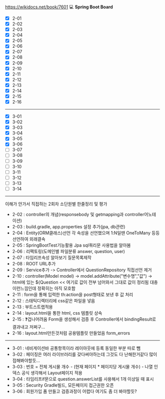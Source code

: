 https://wikidocs.net/book/7601
💻
**Spring Boot Board**

- [x] 2-01
- [x] 2-02
- [x] 2-03
- [x] 2-04
- [x] 2-05
- [x] 2-06
- [x] 2-07
- [x] 2-08
- [x] 2-09
- [x] 2-10
- [x] 2-11
- [x] 2-12
- [x] 2-13
- [x] 2-14
- [x] 2-15
- [x] 2-16
***
- [x] 3-01
- [x] 3-02
- [x] 3-03
- [x] 3-04
- [x] 3-05
- [x] 3-06
- [ ] 3-07
- [ ] 3-08
- [ ] 3-09
- [ ] 3-10
- [ ] 3-11
- [ ] 3-12
- [ ] 3-13
- [ ] 3-14
***
이해가 안가서 직접하는 2회차
소단원별 한줄정리 및 평가
- 2-02 : controller의 개념(responsebody 및 getmapping과 controller어노테이션)
- 2-03 : build.gradle, app.properties 설정 추가(jpa, db관련)
- 2-04 : Entity(ORM클래스)선언 각 속성을 선언했으며 1:N일땐 OneToMany 등등 선언하여 외래결속
- 2-05 : SpringBootTest기능활용 Jpa sql쿼리문 사용법을 알아봄
- 2-06 : 리팩토링(도메인별 파일분류 answer, question, user)
- 2-07 : 타임리프속성 알아보기 질문목록제작
- 2-08 : ROOT URL추가
- 2-09 : Service추가 -> Controller에서 QuestionRepository 직접선언 제거
- 2-10 : controller(Model model) -> model.addAttribute("변수명","값") ->
html에 있는 ${Question << 여기로 값이 전부 넘어와서 그대로 값이 정리됨 대충 이런느낌인데 정확히는 아직 모호함
- 2-11 : form을 통해 입력한 th:action을 post형태로 보낸 후 값 처리
- 2-12 : 스태틱디렉터리에 css같은 파일을 넣음
- 2-13 : 부트스트랩적용
- 2-14 : layout.html을 통한 html, css 템플릿 상속
- 2-15 : ❓겁나어려움 Form을 생성해서 검증 후 Controller에서 bindingResult로 결과내고 저쩌구...
- 2-16 : layout.html만든것처럼 공용템플릿 만들었음 form_errors

***
- 3-01 : 네비게이션바 공통항목이라 레이아웃에 등록 동일한 부분 따로 뺌
- 3-02 : 페이징은 여러 라이브러리를 갖다써야하는데 그것도 다 난해한거같다 많이접해봐야할듯...
- 3-03 : 번호 = 전체 게시물 개수 - (현재 페이지 * 페이지당 게시물 개수) - 나열 인덱스 공식 생각해서 Layout페이지 적용
- 3-04 : 타임리프if문으로 question.answerList를 사용해서 1개 이상일 때 표시
- 3-05 : Security Gradle빌드, 모든페이지 접근권한 오픈
- 3-06 : 회원가입 폼 만들고 검증과정이 어렵다 여기도 좀 더 봐야할듯?